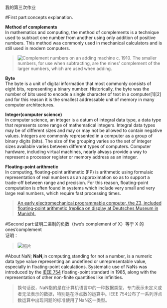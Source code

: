 我的第三次作业

#First part:concepts explanation.  

**Method of complements**  
  In mathematics and computing, the method of complements is a technique used to subtract one number from another using only addition of positive numbers. This method was commonly used in mechanical calculators and is still used in modern computers.
  >![Complement numbers on an adding machine c. 1910. The smaller numbers, for use when subtracting, are the nines' complement of the larger numbers, which are used when adding.](https://upload.cc/i1/2018/09/29/SvHRuV.jpg)

**Byte**  
The byte is a unit of digital information that most commonly consists of eight bits, representing a binary number. Historically, the byte was the number of bits used to encode a single character of text in a computer[1][2] and for this reason it is the smallest addressable unit of memory in many computer architectures.    

**Integer(computer science)**    
In computer science, an integer is a datum of integral data type, a data type that represents some range of mathematical integers. Integral data types may be of different sizes and may or may not be allowed to contain negative values. Integers are commonly represented in a computer as a group of binary digits (bits). The size of the grouping varies so the set of integer sizes available varies between different types of computers. Computer hardware, including virtual machines, nearly always provide a way to represent a processor register or memory address as an integer.    

**Floating-point arithmetic**    
In computing, floating-point arithmetic (FP) is arithmetic using formulaic representation of real numbers as an approximation so as to support a trade-off between range and precision. For this reason, floating-point computation is often found in systems which include very small and very large real numbers, which require fast processing times.
>[An early electromechanical programmable computer, the Z3, included floating-point arithmetic (replica on display at Deutsches Museum in Munich).](https://upload.cc/i1/2018/09/29/uOaUTx.jpg)    

#Second part:证明二进制的负数（two‘s complement of X）等于 X 的 ones’complement   
证明：
>![照片](https://upload.cc/i1/2018/10/01/VPrnsH.jpg)

#About NaN;
**NaN**,in computing,standing for not a number, is a numeric data type value representing an undefined or unrepresentable value, especially in floating-point calculations. Systematic use of NaNs was introduced by the [IEEE 754](https://en.wikipedia.org/wiki/IEEE_754) floating-point standard in 1985, along with the representation of other non-finite quantities like infinities.    
>换句话说，NaN指的是在计算机语言中的一种数据类型，专门表示未定义或者无法表示的数据，特别是在浮点数的运算中。IEEE 754公布了一系列浮点数运算中出现问题的标准使用了NaN这一类型。




